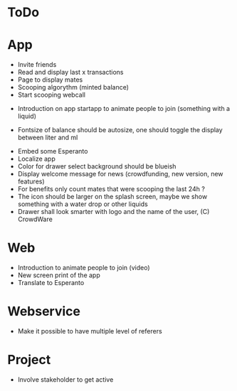 # ToDo

# App
+ Invite friends
+ Read and display last x transactions
+ Page to display mates
+ Scooping algorythm (minted balance)
+ Start scooping webcall
- Introduction on app startapp to animate people to join (something with a liquid)
+ Fontsize of balance should be autosize, one should toggle the display between liter and ml
- Embed some Esperanto
- Localize app
- Color for drawer select background should be blueish
- Display welcome message for news (crowdfunding, new version, new features)
- For benefits only count mates that were scooping the last 24h ?
- The icon should be larger on the splash screen, maybe we show something with a water drop or other liquids
- Drawer shall look smarter with logo and the name of the user, (C) CrowdWare

# Web
- Introduction to animate people to join (video)
- New screen print of the app
- Translate to Esperanto

# Webservice
- Make it possible to have multiple level of referers

# Project
- Involve stakeholder to get active